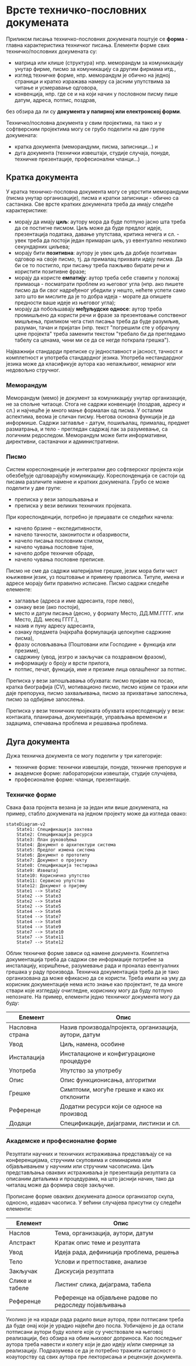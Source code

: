 # Врсте техничко-пословних докумената

Приликом писања техничко-пословних докумената поштује се **форма** - главна
карактеристика техничког писања. Елементи форме свих техничко/пословних
докумената су:

- матрица или клише (структура) нпр. меморандум за комуникацију унутар фирме,
писмо за комуникацију са другим фирмама итд.,
- изглед техничке форме, нпр. меморандум је обично на једној страници и кратко
изражава намеру са јасним упутствима за читање и усмеравање одговора,
- конвенција, нпр. где се и на који начин у пословном писму пише датум, адреса,
потпис, поздрав,

без обзира да ли су **документа у папирној или електронској форми**.

Техничко/пословна документа у свим пројектима, па тако и у софтверским
пројектима могу се грубо поделити на две групе докумената:

- кратка документа (меморандуми, писма, записници...) и
- дуга документа (технички извештаји, студије случаја, понуде, техничке
презентације, професионални чланци...)

## Кратка документа

У кратка техничко-пословна документа могу се уврстити меморандуми (писма унутар
организације), писма и кратки записници - обично са састанака. Све врсте
кратких докумената треба да имају следеће карактеристике:

- морају да имају **циљ**: аутору мора да буде потпуно јасно шта треба да се
постигне писмом. Циљ може да буде предлог идеје, презентација података, давање
упутстава, критика нечега и сл. - увек треба да постоји један примаран циљ, уз
евентуално неколико секундарних циљева;
- морају бити **позитивна**: аутору је увек циљ да добије позитиван одговор на
своје писмо, тј. да прималац прихвати идеју писма. Да би се то постигло, при
писању треба пажљиво бирати речи и користити позитивне фразе;
- морају да користе **емпатију**: аутор треба себе ставити у положај примаоца -
посматрати проблем из његовог угла (нпр. ако пишете писмо да би свог надређеног
убедили у нешто, нећете успети само зато што ви мислите да је то добра идеја -
морате да опишете предности ваше идеје из његовог угла);
- морају да побољшавају **међуљудске односе**: аутор треба промишљено да
користи речи и фразе за презентовање сопственог мишљења, приликом чега стил
писања треба да буде разумљив, разуман, тачан и пријатан (нпр. текст "погрешили
сте у обрачуну цене пројекта" треба заменити текстом "требало би да прегледамо
табелу са ценама, чини ми се да се негде поткрала грешка").

Најважнији стандарди преписке су једноставност и јасност, тачност и комплетност
и употреба стандардног језика. Употреба нестандардног језика може да класификује
аутора као непажљивог, немарног или недовољно стручног.

### Меморандум

Меморандум (мемо) је документ за комуникацију унутар организације, не за спољне
читаоце. Стога не садржи конвенције (поздрав, адресу и сл.) и најчешће је много
мање формалан од писма. У осталим аспектима, веома је сличан писму. Његова
основна функција је да информише. Садржи заглавље - датум, пошиљалац, прималац,
предмет разматрања, и тело - прегледан садржај лак за разумевање, са логичним
редоследом. Меморандум може бити информативни, директивни, састаначки и
административни.

### Писмо

Систем кореспонденције је интегрални део софтверског пројекта који обезбеђује
одговарајућу комуникацију. Кореспонденција се састоји од писама различите
намене и кратких докумената. Грубо се може поделити у две групе:

- преписка у вези запошљавања и
- преписка у вези великих техничких пројеката.

При кореспонденцији, потребно је приџавати се следећих начела:

- начело брзине – експедитивности,
- начело тачности, законитости и обазривости,
- начело писања пословним стилом,
- начело чувања пословне тајне,
- начело добре техничке обраде,
- начело чувања пословне преписке.

Писмо не сме да садржи материјалне грешке, језик мора бити чист књижевни језик,
уз поштовање и примену правописа. Титуле, имена и адресе морају бити правилно
исписане. Писмо садржи следеће елементе:

- заглавље (адреса и име адресанта, горе лево),
- ознаку везе (ако постоји),
- место и датум писања (десно, у формату Место, ДД.ММ.ГГГГ. или Место, ДД.
месец ГГГГ.),
- назив и пуну адресу адресанта,
- ознаку предмета (најкраћа формулација целокупне садржине писма),
- фразу ословљавања (Поштовани или Господине + функција или презиме),
- садржину (увод, језгро и закључак са поздравном фразом),
- информацију о броју и врсти прилога,
- потпис, печат, функција, име и презиме лица овлашћеног за потпис.

Преписка у вези запошљавања обухвата: писмо пријаве на посао, кратка биографија
(CV), мотивационо писмо, писмо којим се тражи или даје препорука, писмо
захваљивања, писмо за прихватање запослења, писмо за одбијање запослења.

Преписка у вези техничких пројеката обухвата коресподенцију у вези: контаката,
планирања,  документације, управљања временом и задацима, спечавања проблема и
решавања проблема.

## Дуга документа

Дужа техничка документа се могу поделити у три категорије:

- техничке форме: технички извештаји, понуде, техничке препоруке и
- академске форме: лабораторијски извештаји, студије случајева,
- професионалне форме: чланци, презентације.

### Техничке форме

Свака фаза пројекта везана је за један или више докумената, на пример, стабло
докумената на једном пројекту може да изгледа овако:

``` mermaid
stateDiagram-v2
    State1: Спецификација захтева
    State2: Спецификација ресурса
    State3: План руковођења
    State4: Документ о архитектури система
    State5: Предлог измена система
    State6: Документ о прототипу
    State7: Документ о пројекту
    State8: Спецификација тестирања
    State9: Извештај
    State10: Корисничко упутство
    State11: Сервисно упутство
    State12: Документ о пријему
    State1 --> State2
    State2 --> State3
    State2 --> State4
    State2 --> State5
    State4 --> State6
    State4 --> State7
    State4 --> State8
    State4 --> State9
    State7 --> State10
    State7 --> State11
    State7 --> State12
```

Облик техничке форме зависи од намене документа. Комплетна документација треба
да садржи све информације потребне за инсталацију, коришћење, разумевање рада и
проналаз евентуалних грешака у раду производа. Техничка документација треба да
је тако организована да може ефикасно да се користи. Треба имати на уму да
корисник документације нема исто знање као пројектант, те да многе ствари које
изгледају очигледне, кориснику могу да буду потпуно непознате. На пример,
елементи једно техничког документа могу да буду:

| Елемент         | Опис                                                      |
|-----------------|-----------------------------------------------------------|
| Насловна страна | Назив производа/пројекта, организација, аутори, датум     |
| Увод            | Циљ, намена, особине                                      |
| Инсталација     | Инсталационе и конфигурационе процедуре                   |
| Употреба        | Упутство за употребу                                      |
| Опис            | Опис функционисања, алгоритми                             |
| Грешке          | Симптоми, могуће грешке и како их отклонити               |
| Референце       | Додатни ресурси који се односе на производ                |
| Додаци          | Спецификације, дијаграми, листинзи и сл.                  |

### Академске и професионалне форме

Резултати научних и техничких истраживања представљају се на конференцијама,
стручним скуповима и семинарима или објављивањем у научним или стручним
часописима. Циљ представљања оваквих истраживаља је презентација резултата са
описаним детаљима и процедурама, на што јаснији начин, тако да читалац може да
формира своје закључке.

Прописане форме оваквих докумената доноси организатор скупа, односно, издавач
часописа. У већини случајева присутни су следећи елементи:

| Елемент         | Опис                                                   |
|-----------------|--------------------------------------------------------|
| Наслов          | Тема, организација, аутори, датум                      |
| Апстракт        | Кратак опис теме и резултата                           |
| Увод            | Идеја рада, дефиниција проблема, решења                |
| Тело            | Услови и претпоставке, анализе                         |
| Закључак        | Дискусија резултата                                    |
| Слике и табеле  | Листинг слика, дијаграма, табела                       |
| Референце       | Референце на објављене радове по редоследу појављивања |

Уколико је на изради рада радило више аутора, први потписани треба да буде онај
који је урадио највећи део посла. Уобичајено је да остали потписани аутори буду
колеге које су учествовале на његовој реализацији, без обзира на обим њиховог
доприноса. Као последњег аутора треба навести и колегу који је дао идеју и/или
смернице за реализацију. Подразумева се да је потребно тражити сагласност о
коауторству од свих аутора пре лекторисања и рецензије документа.
